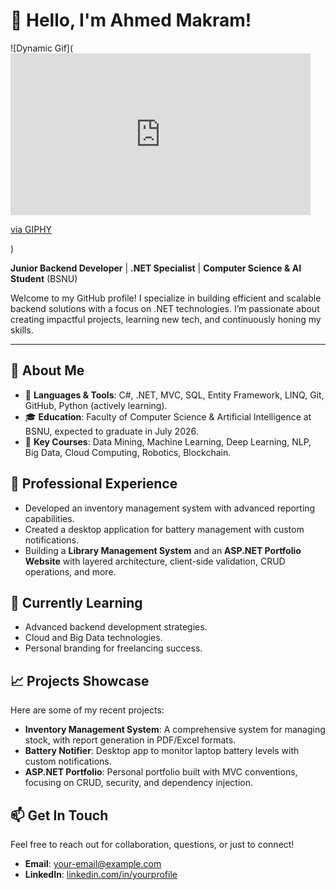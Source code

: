 # 👋 Hello, I'm Ahmed Makram!

![Dynamic Gif](<iframe src="https://giphy.com/embed/1C8bHHJturSx2" width="480" height="259" style="" frameBorder="0" class="giphy-embed" allowFullScreen></iframe><p><a href="https://giphy.com/gifs/the-it-crowd-chris-odowd-1C8bHHJturSx2">via GIPHY</a></p>)

**Junior Backend Developer** | **.NET Specialist** | **Computer Science & AI Student** (BSNU)

Welcome to my GitHub profile! I specialize in building efficient and scalable backend solutions with a focus on .NET technologies. I’m passionate about creating impactful projects, learning new tech, and continuously honing my skills.

---

## 🚀 About Me
- 🔧 **Languages & Tools**: C#, .NET, MVC, SQL, Entity Framework, LINQ, Git, GitHub, Python (actively learning).
- 🎓 **Education**: Faculty of Computer Science & Artificial Intelligence at BSNU, expected to graduate in July 2026.
- 📘 **Key Courses**: Data Mining, Machine Learning, Deep Learning, NLP, Big Data, Cloud Computing, Robotics, Blockchain.

## 💼 Professional Experience
- Developed an inventory management system with advanced reporting capabilities.
- Created a desktop application for battery management with custom notifications.
- Building a **Library Management System** and an **ASP.NET Portfolio Website** with layered architecture, client-side validation, CRUD operations, and more.

## 🌱 Currently Learning
- Advanced backend development strategies.
- Cloud and Big Data technologies.
- Personal branding for freelancing success.

## 📈 Projects Showcase
Here are some of my recent projects:
- **Inventory Management System**: A comprehensive system for managing stock, with report generation in PDF/Excel formats.
- **Battery Notifier**: Desktop app to monitor laptop battery levels with custom notifications.
- **ASP.NET Portfolio**: Personal portfolio built with MVC conventions, focusing on CRUD, security, and dependency injection.

## 📫 Get In Touch
Feel free to reach out for collaboration, questions, or just to connect!
- **Email**: [your-email@example.com](mailto:Ahmed01550858268@gmail.com)
- **LinkedIn**: [linkedin.com/in/yourprofile](www.linkedin.com/in/ahmed-makram-0706602a3)

